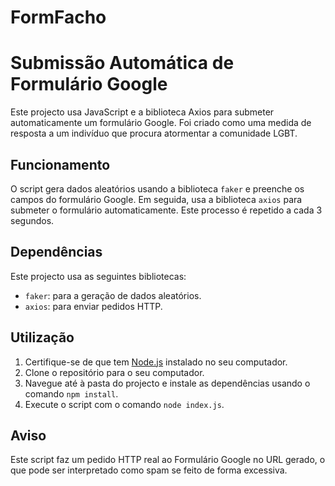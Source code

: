 # FormFacho

# Submissão Automática de Formulário Google

Este projecto usa JavaScript e a biblioteca Axios para submeter automaticamente um formulário Google. Foi criado como uma medida de resposta a um indivíduo que procura atormentar a comunidade LGBT.

## Funcionamento

O script gera dados aleatórios usando a biblioteca `faker` e preenche os campos do formulário Google. Em seguida, usa a biblioteca `axios` para submeter o formulário automaticamente. Este processo é repetido a cada 3 segundos.

## Dependências

Este projecto usa as seguintes bibliotecas:

- `faker`: para a geração de dados aleatórios.
- `axios`: para enviar pedidos HTTP.

## Utilização

1. Certifique-se de que tem [Node.js](https://nodejs.org/) instalado no seu computador.
2. Clone o repositório para o seu computador.
3. Navegue até à pasta do projecto e instale as dependências usando o comando `npm install`.
4. Execute o script com o comando `node index.js`.

## Aviso

Este script faz um pedido HTTP real ao Formulário Google no URL gerado, o que pode ser interpretado como spam se feito de forma excessiva.

